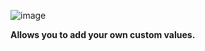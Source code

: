 ![image](https://github.com/user-attachments/assets/b18143f6-8900-4de6-8e1b-5fa49c9b5516)

**Allows you to add your own custom values.**
